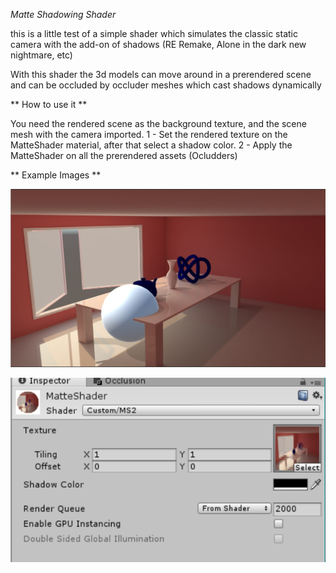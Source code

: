 *Matte Shadowing Shader*

this is a little test of a simple shader which simulates the classic static camera with the add-on of shadows (RE Remake, Alone in the dark new nightmare, etc)

With this shader the 3d models can move around in a prerendered scene and can be occluded by occluder meshes which cast shadows dynamically


** How to use it **

You need the rendered scene as the background texture, and the scene mesh with the camera imported.
1 - Set the rendered texture on the MatteShader material, after that select a shadow color.
2 - Apply the MatteShader on all the prerendered assets (Ocludders)

** Example Images ** 


![Config Options](https://github.com/mjFer/MatteShadowShader/blob/master/img/example.jpg)

![Config Options](https://github.com/mjFer/MatteShadowShader/blob/master/img/material.png)